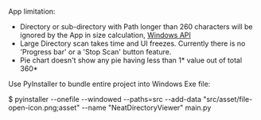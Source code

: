App limitation:
- Directory or sub-directory with Path longer than 260 characters will be ignored by the App in size calculation, [Windows API](https://docs.microsoft.com/en-us/windows/win32/fileio/maximum-file-path-limitation)
- Large Directory scan takes time and UI freezes. Currently there is no 'Progress bar' or a 'Stop Scan' button feature.
- Pie chart doesn't show any pie having less than 1* value out of total 360*

Use PyInstaller to bundle entire project into Windows Exe file:

$ pyinstaller --onefile --windowed --paths=src --add-data "src/asset/file-open-icon.png;asset" --name "NeatDirectoryViewer" main.py